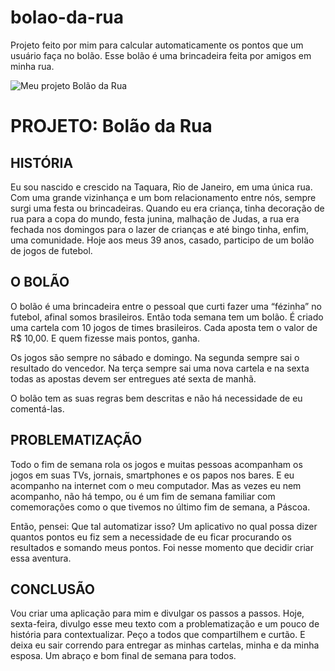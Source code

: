 # bolao-da-rua
Projeto feito por mim para calcular automaticamente os pontos que um usuário faça no bolão. Esse bolão é uma brincadeira feita por amigos em minha rua.



![Meu projeto Bolão da Rua](https://media.licdn.com/dms/image/D4D22AQHK624mrTjhwQ/feedshare-shrink_1280/0/1712321644452?e=1715817600&v=beta&t=WSWYxAayvRuHZMfW9QMtmRRcaJ_PXQlgHT2F-ECbtuc)

# PROJETO: Bolão da Rua

## HISTÓRIA

Eu sou nascido e crescido na Taquara, Rio de Janeiro, em uma única rua. Com uma grande vizinhança e um bom relacionamento entre nós, sempre surgi uma festa ou brincadeiras. Quando eu era criança, tinha decoração de rua para a copa do mundo, festa junina, malhação de Judas, a rua era fechada nos domingos para o lazer de crianças e até bingo tinha, enfim, uma comunidade. Hoje aos meus 39 anos, casado, participo de um bolão de jogos de futebol. 

## O BOLÃO

O bolão é uma brincadeira entre o pessoal que curti fazer uma “fézinha” no futebol, afinal somos brasileiros. Então toda semana tem um bolão. É criado uma cartela com 10 jogos de times brasileiros. Cada aposta tem o valor de R$ 10,00. E quem fizesse mais pontos, ganha. 

Os jogos são sempre no sábado e domingo. Na segunda sempre sai o resultado do vencedor. Na terça sempre sai uma nova cartela e na sexta todas as apostas devem ser entregues até sexta de manhã.

O bolão tem as suas regras bem descritas e não há necessidade de eu comentá-las.

## PROBLEMATIZAÇÃO

Todo o fim de semana rola os jogos e muitas pessoas acompanham os jogos em suas TVs, jornais, smartphones e os papos nos bares. E eu acompanho na internet com o meu computador. Mas as vezes eu nem acompanho, não há tempo, ou é um fim de semana familiar com comemorações como o que tivemos no último fim de semana, a Páscoa.

Então, pensei: Que tal automatizar isso? Um aplicativo no qual possa dizer quantos pontos eu fiz sem a necessidade de eu ficar procurando os resultados e somando meus pontos. Foi nesse momento que decidir criar essa aventura.

## CONCLUSÃO

Vou criar uma aplicação para mim e divulgar os passos a passos. Hoje, sexta-feira, divulgo esse meu texto com a problematização e um pouco de história para contextualizar. Peço a todos que compartilhem e curtão. E deixa eu sair correndo para entregar as minhas cartelas, minha e da minha esposa. Um abraço e bom final de semana para todos.
